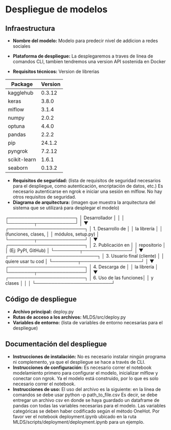 # Despliegue de modelos

## Infraestructura

- **Nombre del modelo:** Modelo para predecir nivel de addicion a redes sociales

- **Plataforma de despliegue:** La desplegaremos a traves de linea de comandos CLI, tambien tendremos una version API sostenida en Docker
- **Requisitos técnicos:** Version de librerias

|Package                            | Version |
|-----------------------------------|---------|
|kagglehub                          |   0.3.12|
|keras                              |   3.8.0 |
|mlflow                             |   3.1.4 |
|numpy                              |   2.0.2 |
|optuna                             |   4.4.0 |
|pandas                             |   2.2.2 |
|pip                                |   24.1.2| 
|pyngrok                            |   7.2.12|
|scikit-learn                       |   1.6.1 |
|seaborn                            |   0.13.2|



- **Requisitos de seguridad:** (lista de requisitos de seguridad necesarios para el despliegue, como autenticación, encriptación de datos, etc.) Es necesario autenticarse en ngrok e iniciar una sesión en mlflow. No hay otros requisitos de seguridad.
- **Diagrama de arquitectura:** (imagen que muestra la arquitectura del sistema que se utilizará para desplegar el modelo)

┌─────────────────────┐
│    Desarrollador    │
│                     │
└────────┬────────────┘
         │
         ▼
┌────────────────────────┐
│ 1. Desarrollo de       │
│    la librería         │
│  (funciones, clases,   │
│   módulos, setup.py)   │
└────────┬───────────────┘
         │
         ▼
┌────────────────────────┐
│ 2. Publicación en      │
│    repositorio         │
│  (Ej: PyPI, GitHub)    │
└────────┬───────────────┘
         │
         ▼
┌────────────────────────────┐
│ 3. Usuario final (cliente) │
│    quiere usar tu cod      │
└────────┬───────────────────┘
         │
         ▼
┌────────────────────────┐
│ 4. Descarga de         │
│    la librería         │
└────────┬───────────────┘
         │
         ▼
┌────────────────────────┐
│ 6. Uso de las funciones│
│    y clases            │
│                        │
└────────────────────────┘


## Código de despliegue

- **Archivo principal:** deploy.py
- **Rutas de acceso a los archivos:** MLDS/src/deploy.py
- **Variables de entorno:** (lista de variables de entorno necesarias para el despliegue)

## Documentación del despliegue

- **Instrucciones de instalación:** No es necesario instalar ningún programa ni complemento, ya que el despliegue se hace a través de CLI.
- **Instrucciones de configuración:** Es necesario correr el notebook modelamiento primero para configurar el modelo, inicializar mlflow y conectar con ngrok. Ya el modelo está construido, por lo que es solo necesario correr el notebook.
- **Instrucciones de uso:** El uso del archivo es la siguiente: en la línea de comandos se debe usar python -p path_to_file.csv Es decir, se debe entregar un archivo csv en donde se haya guardado un dataframe de pandas con todas las variables necesarias para el modelo. Las variables categóricas se deben haber codificado según el método OneHot. Por favor ver el notebook deployment.ipynb ubicado en la ruta MLDS/scripts/deployment/deployment.ipynb para un ejemplo.
